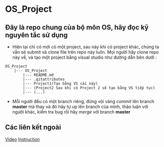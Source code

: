 # OS_Project
 
## Đây là repo chung của bộ môn OS, hãy đọc kỹ nguyên tắc sử dụng

* Hiện tại chỉ có mới có một project, sau này khi có project khác, chúng ta vẫn sẽ submit và clone file trên repo này luôn. Mọi người hãy clone repo này về, và tạo một project bằng visual studio như đường dẫn bên dưới : 
```
OS_Project
	|--- OS_Project
		|--- README.md
		|--- .gitattributes
		|--- Project1(Tạo bằng VS cái này)
		|--- (Project2 Sau khi có Project 2 sẽ tạo bằng VS tiếp tục)
		|--- (...)
```
* Mỗi người đều có một branch riêng, đừng vội vàng *commit* lên branch **master** mà thay và đó hãy tự up lên branch của mình, thảo luận với người khác, kiểm tra bug rồi hãy *merge* với branch **master**

## Các liên kết ngoài
[Video](https://www.youtube.com/watch?v=17rJiKRD7mg)
[Instruction](https://nsl.cs.sfu.ca/teaching/11/300/prj2_shell.html)

